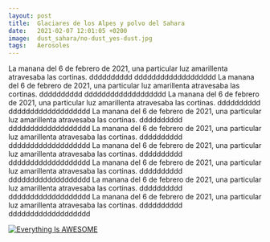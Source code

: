 ```yaml
---
layout: post
title:  Glaciares de los Alpes y polvo del Sahara
date:   2021-02-07 12:01:05 +0200
image:  dust_sahara/no-dust_yes-dust.jpg
tags:   Aerosoles
---
```


La manana del 6 de febrero de 2021, una particular luz amarillenta atravesaba las cortinas. dddddddddd ddddddddddddddddddd La manana del 6 de febrero de 2021, una particular luz amarillenta atravesaba las cortinas. dddddddddd ddddddddddddddddddd La manana del 6 de febrero de 2021, una particular luz amarillenta atravesaba las cortinas. dddddddddd ddddddddddddddddddd La manana del 6 de febrero de 2021, una particular luz amarillenta atravesaba las cortinas. dddddddddd ddddddddddddddddddd La manana del 6 de febrero de 2021, una particular luz amarillenta atravesaba las cortinas. dddddddddd ddddddddddddddddddd La manana del 6 de febrero de 2021, una particular luz amarillenta atravesaba las cortinas. dddddddddd ddddddddddddddddddd La manana del 6 de febrero de 2021, una particular luz amarillenta atravesaba las cortinas. dddddddddd ddddddddddddddddddd
La manana del 6 de febrero de 2021, una particular luz amarillenta atravesaba las cortinas. dddddddddd ddddddddddddddddddd La manana del 6 de febrero de 2021, una particular luz amarillenta atravesaba las cortinas. dddddddddd ddddddddddddddddddd



[![Everything Is AWESOME](https://www.nasa.gov/sites/default/files/styles/full_width_feature/public/images/706644main_705852main_GEOS5_full_full.jpeg)](https://gmao.gsfc.nasa.gov/research/aerosol/modeling/nr1_movie/aerosols_geos5.mp4 "Everything Is AWESOME")
